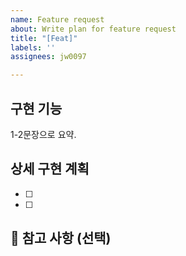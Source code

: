 ```yaml
---
name: Feature request
about: Write plan for feature request
title: "[Feat]"
labels: ''
assignees: jw0097

---
```


## 구현 기능

1-2문장으로 요약.

## 상세 구현 계획

- [ ]
- [ ]

## 🔆 참고 사항 (선택)
